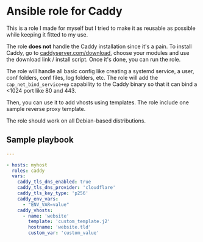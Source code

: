 # Ansible role for Caddy

This is a role I made for myself but I tried to make it as reusable as possible while keeping it fitted to my use.

The role **does not** handle the Caddy installation since it's a pain. To install Caddy, go to [caddyserver.com/download](https://caddyserver.com/download), choose your modules and use the download link / install script. Once it's done, you can run the role.

The role will handle all basic config like creating a systemd service, a user, conf folders, conf files, log folders, etc. 
The role will add the `cap_net_bind_service+ep` capability to the Caddy binary so that it can bind a <1024 port like 80 and 443.

Then, you can use it to add vhosts using templates. The role include one sample reverse proxy template.

The role should work on all Debian-based distributions.

## Sample playbook

```yaml
---

- hosts: myhost
  roles: caddy
  vars:
    caddy_tls_dns_enabled: true
    caddy_tls_dns_provider: 'cloudflare'
    caddy_tls_key_type: 'p256'
    caddy_env_vars:
      - "ENV_VAR=value"
    caddy_vhosts:
      - name: 'website'
        template: 'custom_template.j2'
        hostname: 'website.tld'
        custom_var: 'custom_value'
```
